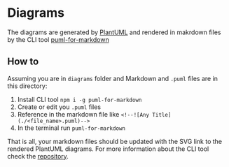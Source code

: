 # Diagrams

The diagrams are generated by [PlantUML](http://www.plantuml.com/) and rendered in makrdown files by the CLI tool [puml-for-markdown](https://github.com/danielyaa5/puml-for-markdown)

## How to

Assuming you are in `diagrams` folder and Markdown and `.puml` files are in this directory:

1. Install CLI tool `npm i -g puml-for-markdown`
2. Create or edit you `.puml` files
3. Reference in the markdown file like `<!--![Any Title](./<file_name>.puml)-->`
4. In the terminal run `puml-for-markdown`

That is all, your markdown files should be updated with the SVG link to the rendered PlantUML diagrams. For more information about the CLI tool check the [repository](https://github.com/danielyaa5/puml-for-markdown).